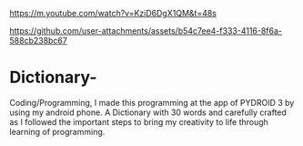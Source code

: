 https://m.youtube.com/watch?v=KziD6DgX1QM&t=48s

https://github.com/user-attachments/assets/b54c7ee4-f333-4116-8f6a-588cb238bc67

# Dictionary-
Coding/Programming, I made this programming at the app of PYDROID 3 by using my android phone. A Dictionary with 30 words and  carefully crafted as I followed the important steps to bring my creativity to life through learning of programming.
